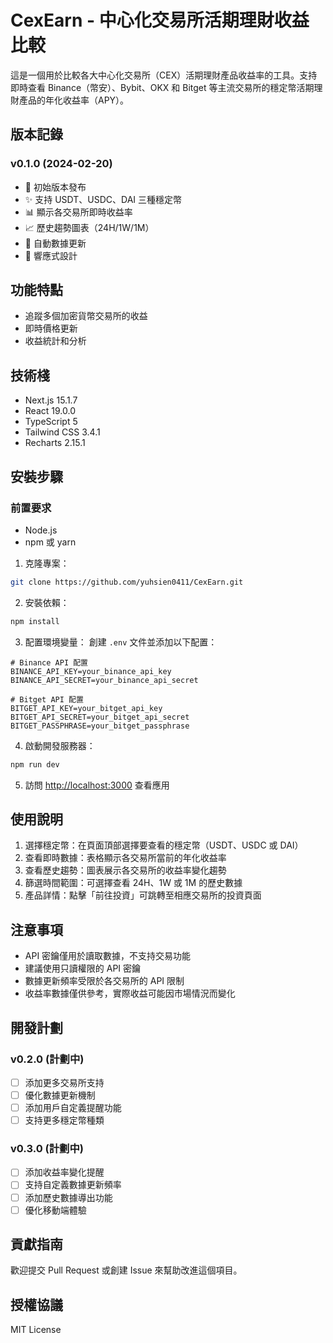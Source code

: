 # CexEarn - 中心化交易所活期理財收益比較

這是一個用於比較各大中心化交易所（CEX）活期理財產品收益率的工具。支持即時查看 Binance（幣安）、Bybit、OKX 和 Bitget 等主流交易所的穩定幣活期理財產品的年化收益率（APY）。

## 版本記錄

### v0.1.0 (2024-02-20)
- 🎉 初始版本發布
- ✨ 支持 USDT、USDC、DAI 三種穩定幣
- 📊 顯示各交易所即時收益率
- 📈 歷史趨勢圖表（24H/1W/1M）
- 🔄 自動數據更新
- 💅 響應式設計

## 功能特點

- 追蹤多個加密貨幣交易所的收益
- 即時價格更新
- 收益統計和分析

## 技術棧

- Next.js 15.1.7
- React 19.0.0
- TypeScript 5
- Tailwind CSS 3.4.1
- Recharts 2.15.1

## 安裝步驟

### 前置要求

- Node.js
- npm 或 yarn

1. 克隆專案：
```bash
git clone https://github.com/yuhsien0411/CexEarn.git
```

2. 安裝依賴：
```bash
npm install
```

3. 配置環境變量：
創建 `.env` 文件並添加以下配置：
```env
# Binance API 配置
BINANCE_API_KEY=your_binance_api_key
BINANCE_API_SECRET=your_binance_api_secret

# Bitget API 配置
BITGET_API_KEY=your_bitget_api_key
BITGET_API_SECRET=your_bitget_api_secret
BITGET_PASSPHRASE=your_bitget_passphrase
```

4. 啟動開發服務器：
```bash
npm run dev
```

5. 訪問 [http://localhost:3000](http://localhost:3000) 查看應用

## 使用說明

1. 選擇穩定幣：在頁面頂部選擇要查看的穩定幣（USDT、USDC 或 DAI）
2. 查看即時數據：表格顯示各交易所當前的年化收益率
3. 查看歷史趨勢：圖表展示各交易所的收益率變化趨勢
4. 篩選時間範圍：可選擇查看 24H、1W 或 1M 的歷史數據
5. 產品詳情：點擊「前往投資」可跳轉至相應交易所的投資頁面

## 注意事項

- API 密鑰僅用於讀取數據，不支持交易功能
- 建議使用只讀權限的 API 密鑰
- 數據更新頻率受限於各交易所的 API 限制
- 收益率數據僅供參考，實際收益可能因市場情況而變化

## 開發計劃

### v0.2.0 (計劃中)
- [ ] 添加更多交易所支持
- [ ] 優化數據更新機制
- [ ] 添加用戶自定義提醒功能
- [ ] 支持更多穩定幣種類

### v0.3.0 (計劃中)
- [ ] 添加收益率變化提醒
- [ ] 支持自定義數據更新頻率
- [ ] 添加歷史數據導出功能
- [ ] 優化移動端體驗

## 貢獻指南

歡迎提交 Pull Request 或創建 Issue 來幫助改進這個項目。

## 授權協議

MIT License 